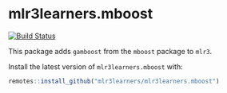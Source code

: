 # mlr3learners.mboost
[![Build Status](https://travis-ci.org/mlr3learners/mlr3learners.mboost.svg?branch=master)](https://travis-ci.org//mlr3learners/mlr3learners.mboost)

This package adds `gamboost` from the `mboost` package to `mlr3`.

Install the latest version of `mlr3learners.mboost` with:

```r
remotes::install_github("mlr3learners/mlr3learners.mboost")
```
